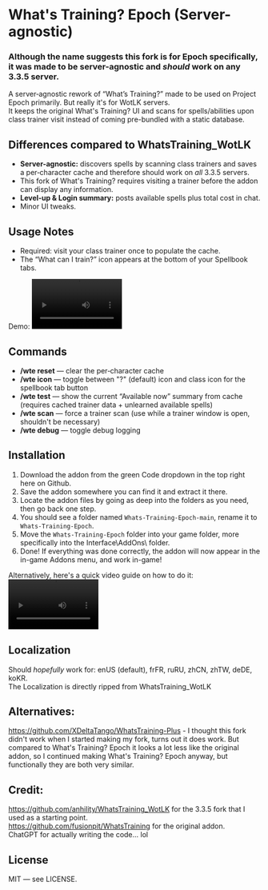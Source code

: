 # What's Training? Epoch (Server-agnostic)
### Although the name suggests this fork is for Epoch specifically, it was made to be server-agnostic and *should* work on any 3.3.5 server.  

A server‑agnostic rework of “What’s Training?” made to be used on Project Epoch primarily. But really it's for WotLK servers.  
It keeps the original What's Training? UI and scans for spells/abilities upon class trainer visit instead of coming pre-bundled with a static database.

## Differences compared to WhatsTraining_WotLK
- **Server-agnostic:** discovers spells by scanning class trainers and saves a per‑character cache and therefore should work on *all* 3.3.5 servers.  
- This fork of What's Training? requires visiting a trainer before the addon can display any information.  
- **Level‑up & Login summary:** posts available spells plus total cost in chat.  
- Minor UI tweaks.

## Usage Notes  
- Required: visit your class trainer once to populate the cache.  
- The “What can I train?” icon appears at the bottom of your Spellbook tabs.  

Demo: 
<video src='https://github.com/user-attachments/assets/404658a6-6a4c-4d7d-ae94-0be52e466c55' width=180 height=100/>
## Commands
- **/wte reset** — clear the per‑character cache
- **/wte icon** — toggle between "?" (default) icon and class icon for the spellbook tab button
- **/wte test** — show the current “Available now” summary from cache (requires cached trainer data + unlearned available spells)  
- **/wte scan** — force a trainer scan (use while a trainer window is open, shouldn't be necessary)  
- **/wte debug** — toggle debug logging  

## Installation
1. Download the addon from the green Code dropdown in the top right here on Github.  
2. Save the addon somewhere you can find it and extract it there.  
3. Locate the addon files by going as deep into the folders as you need, then go back one step.  
4. You should see a folder named `Whats-Training-Epoch-main`, rename it to `Whats-Training-Epoch`.  
5. Move the `Whats-Training-Epoch` folder into your game folder, more specifically into the Interface\AddOns\ folder.  
6. Done! If everything was done correctly, the addon will now  appear in the in-game Addons menu, and work in-game!  

Alternatively, here's a quick video guide on how to do it:
<video src='https://github.com/user-attachments/assets/7c1b2f47-c0f5-4185-bed2-82b3fa117463' width=180 height=100/>  

## Localization
Should *hopefully* work for: enUS (default), frFR, ruRU, zhCN, zhTW, deDE, koKR.  
The Localization is directly ripped from WhatsTraining_WotLK  

## Alternatives:  
https://github.com/XDeltaTango/WhatsTraining-Plus - I thought this fork didn't work when I started making my fork, turns out it does work. But compared to What's Training? Epoch it looks a lot less like the original addon, so I continued making What's Training? Epoch anyway, but functionally they are both very similar.  

## Credit:
https://github.com/anhility/WhatsTraining_WotLK for the 3.3.5 fork that I used as a starting point.  
https://github.com/fusionpit/WhatsTraining for the original addon.  
ChatGPT for actually writing the code... lol  


## License
MIT — see LICENSE.
